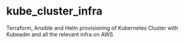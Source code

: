 # kube_cluster_infra
Terraform, Ansible and Helm provisioning of Kubernetes Cluster with Kubeadm and all the relevant infra on AWS

